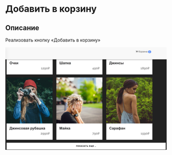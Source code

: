 # Добавить в корзину

## Описание

Реализовать кнопку «Добавить в корзину»

![Каталог товаров](preview.png)